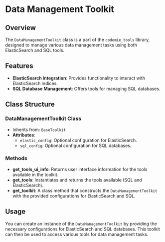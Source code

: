 # Data Management Toolkit

## Overview
The `DataManagementToolkit` class is a part of the `codemie_tools` library, designed to manage various data management tasks using both ElasticSearch and SQL tools.

## Features
- **ElasticSearch Integration**: Provides functionality to interact with ElasticSearch indices.
- **SQL Database Management**: Offers tools for managing SQL databases.

## Class Structure
### DataManagementToolkit Class
- Inherits from: `BaseToolkit`
- **Attributes**:
  - `elastic_config`: Optional configuration for ElasticSearch.
  - `sql_config`: Optional configuration for SQL databases.

### Methods
- **get_tools_ui_info**: Returns user interface information for the tools available in the toolkit.
- **get_tools**: Instantiates and returns the tools available (SQL and ElasticSearch).
- **get_toolkit**: A class method that constructs the `DataManagementToolkit` with the provided configurations for ElasticSearch and SQL.

## Usage
You can create an instance of the `DataManagementToolkit` by providing the necessary configurations for ElasticSearch and SQL databases. This toolkit can then be used to access various tools for data management tasks.